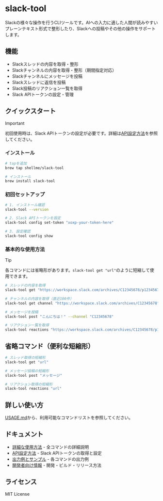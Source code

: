 # slack-tool

Slackの様々な操作を行うCLIツールです。AIへの入力に適した人間が読みやすいプレーンテキスト形式で整形したり、Slackへの投稿やその他の操作をサポートします。

## 機能

- Slackスレッドの内容を取得・整形
- Slackチャンネルの内容を取得・整形（期間指定対応）
- Slackチャンネルにメッセージを投稿
- Slackスレッドに返信を投稿
- Slack投稿のリアクション一覧を取得
- Slack APIトークンの設定・管理

## クイックスタート

> [!IMPORTANT]
> 初回使用時は、Slack APIトークンの設定が必要です。詳細は[API設定方法](docs/API_SETUP.md)を参照してください。

### インストール

```bash
# tapを追加
brew tap shellme/slack-tool

# インストール
brew install slack-tool
```

### 初回セットアップ

```bash
# 1. インストール確認
slack-tool --version

# 2. Slack APIトークンを設定
slack-tool config set-token "xoxp-your-token-here"

# 3. 設定確認
slack-tool config show
```

### 基本的な使用方法

> [!TIP]
> 各コマンドには省略形があります。`slack-tool get "url"`のように短縮して使用できます。

```bash
# スレッドの内容を取得
slack-tool get "https://workspace.slack.com/archives/C12345678/p1234567890123456"

# チャンネルの内容を取得（直近100件）
slack-tool get channel "https://workspace.slack.com/archives/C12345678"

# メッセージを投稿
slack-tool post "こんにちは！" --channel "C12345678"

# リアクション一覧を取得
slack-tool reactions "https://workspace.slack.com/archives/C12345678/p1234567890123456"
```

## 省略コマンド（便利な短縮形）

```bash
# スレッド取得の短縮形
slack-tool get "url"

# メッセージ投稿の短縮形
slack-tool post "メッセージ"

# リアクション取得の短縮形
slack-tool reactions "url"
```

## 詳しい使い方

[USAGE.md](docs/USAGE.md)から、利用可能なコマンドリストを参照してください。

## ドキュメント

- [詳細な使用方法](docs/USAGE.md) - 全コマンドの詳細説明
- [API設定方法](docs/API_SETUP.md) - Slack APIトークンの取得と設定
- [出力例とサンプル](docs/EXAMPLES.md) - 各コマンドの出力例
- [開発者向け情報](docs/DEVELOPMENT.md) - 開発・ビルド・リリース方法

## ライセンス

MIT License